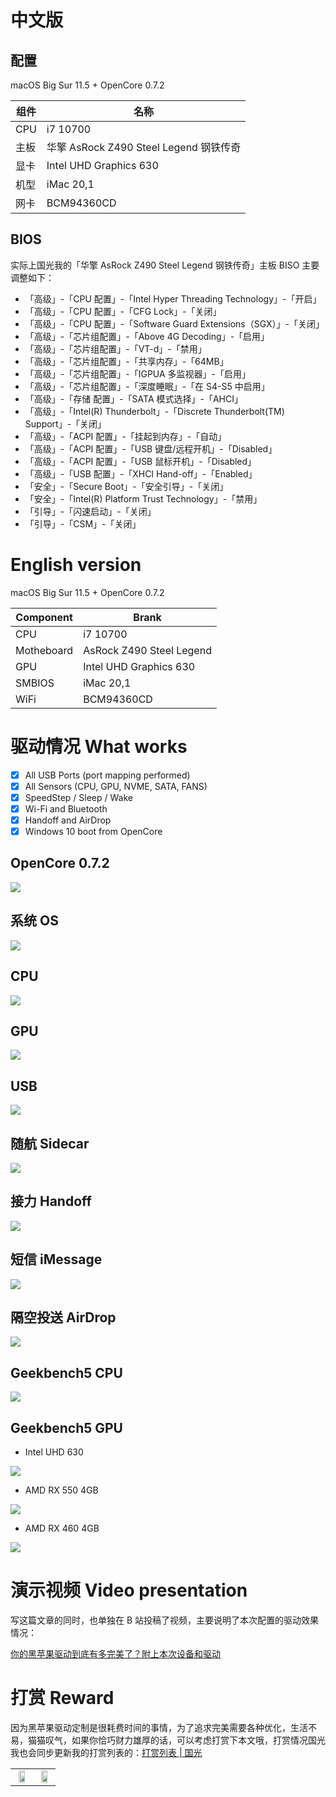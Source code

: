 # 中文版

## 配置

macOS Big Sur 11.5 + OpenCore 0.7.2

| 组件 | 名称                                   |
| ---- | -------------------------------------- |
| CPU  | i7 10700                               |
| 主板 | 华擎 AsRock Z490 Steel Legend 钢铁传奇 |
| 显卡 | Intel UHD Graphics 630                 |
| 机型 | iMac 20,1                              |
| 网卡 | BCM94360CD                             |

## BIOS

实际上国光我的「华擎 AsRock Z490 Steel Legend 钢铁传奇」主板 BISO 主要调整如下：

- 「高级」-「CPU 配置」-「Intel Hyper Threading Technology」-「开启」
- 「高级」-「CPU 配置」-「CFG Lock」-「关闭」
- 「高级」-「CPU 配置」-「Software Guard Extensions（SGX）」-「关闭」
- 「高级」-「芯片组配置」-「Above 4G Decoding」-「启用」
- 「高级」-「芯片组配置」-「VT-d」-「禁用」
- 「高级」-「芯片组配置」-「共享内存」-「64MB」
- 「高级」-「芯片组配置」-「IGPUA 多监视器」-「启用」
- 「高级」-「芯片组配置」-「深度睡眠」-「在 S4-S5 中启用」
- 「高级」-「存储 配置」-「SATA 模式选择」-「AHCI」
- 「高级」-「Intel(R) Thunderbolt」-「Discrete Thunderbolt(TM) Support」-「关闭」
- 「高级」-「ACPI 配置」-「挂起到内存」-「自动」
- 「高级」-「ACPI 配置」-「USB 键盘/远程开机」-「Disabled」
- 「高级」-「ACPI 配置」-「USB 鼠标开机」-「Disabled」
- 「高级」-「USB 配置」-「XHCI Hand-off」-「Enabled」
- 「安全」-「Secure Boot」-「安全引导」-「关闭」
- 「安全」-「Intel(R) Platform Trust Technology」-「禁用」
- 「引导」-「闪速启动」-「关闭」
- 「引导」-「CSM」-「关闭」

# English version

macOS Big Sur 11.5 + OpenCore 0.7.2

| Component  | Brank                    |
| ---------- | ------------------------ |
| CPU        | i7 10700                 |
| Motheboard | AsRock Z490 Steel Legend |
| GPU        | Intel UHD Graphics 630   |
| SMBIOS     | iMac 20,1                |
| WiFi       | BCM94360CD               |

# 驱动情况 What works

- [x] All USB Ports (port mapping performed)
- [x] All Sensors (CPU, GPU, NVME, SATA, FANS)
- [x] SpeedStep / Sleep / Wake
- [x] Wi-Fi and Bluetooth
- [x] Handoff and  AirDrop
- [x] Windows 10 boot from OpenCore

## OpenCore 0.7.2

![](images/15155239.png) 

## 系统 OS

![](images/16254707544590.png) 

## CPU

![](images/16254737406338.png) 

## GPU 

![](images/16254728268601.png) 

## USB

![](images/USB.png)    

## 随航 Sidecar

![](images/1626258281326.png) 

## 接力 Handoff

![](images/16262587097243.png) 

## 短信 iMessage

![](images/16254772281880.png)  

## 隔空投送 AirDrop

![](images/16262583708801.png) 

## Geekbench5 CPU 

![](images/16254708415897.png)  

## Geekbench5 GPU

- Intel UHD 630

![](images/16254713631761.png)  

- AMD RX 550 4GB

![](images/rx550.png)

- AMD RX 460 4GB

![](images/rx460.png) 

# 演示视频  Video presentation

写这篇文章的同时，也单独在 B 站投稿了视频，主要说明了本次配置的驱动效果情况：

[你的黑苹果驱动到底有多完美了？附上本次设备和驱动](https://www.bilibili.com/video/BV15X4y1w7Wn)

# 打赏 Reward

因为黑苹果驱动定制是很耗费时间的事情，为了追求完美需要各种优化，生活不易，猫猫叹气，如果你恰巧财力雄厚的话，可以考虑打赏下本文哦，打赏情况国光我也会同步更新我的打赏列表的：[打赏列表 | 国光](https://www.sqlsec.com/dashang.html) 

<table>
    <tr>
        <td>
            <center><img src="images/1587449920128.jpg" width="70%"></center>
        </td>
        <td width="50%">
            <center><img src="images/15874503376388.jpg" width="70%"></center>
        </td>
    </tr>
</table>
